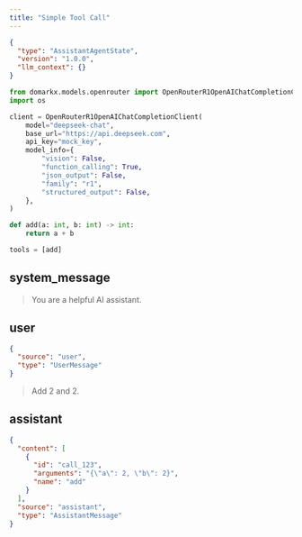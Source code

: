 ```yaml
---
title: "Simple Tool Call"
---
```


```json session-config
{
  "type": "AssistantAgentState",
  "version": "1.0.0",
  "llm_context": {}
}
```

```python setup-script
from domarkx.models.openrouter import OpenRouterR1OpenAIChatCompletionClient
import os

client = OpenRouterR1OpenAIChatCompletionClient(
    model="deepseek-chat",
    base_url="https://api.deepseek.com",
    api_key="mock_key",
    model_info={
        "vision": False,
        "function_calling": True,
        "json_output": False,
        "family": "r1",
        "structured_output": False,
    },
)

def add(a: int, b: int) -> int:
    return a + b

tools = [add]
```

## system_message



> You are a helpful AI assistant.

## user

```json msg-metadata
{
  "source": "user",
  "type": "UserMessage"
}
```

> Add 2 and 2.

## assistant

```json msg-metadata
{
  "content": [
    {
      "id": "call_123",
      "arguments": "{\"a\": 2, \"b\": 2}",
      "name": "add"
    }
  ],
  "source": "assistant",
  "type": "AssistantMessage"
}
```



